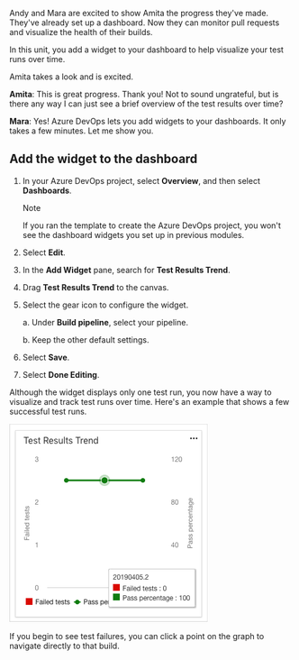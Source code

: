 Andy and Mara are excited to show Amita the progress they've made. They've already set up a dashboard. Now they can monitor pull requests and visualize the health of their builds.

In this unit, you add a widget to your dashboard to help visualize your test runs over time.

Amita takes a look and is excited.

**Amita**: This is great progress. Thank you! Not to sound ungrateful, but is there any way I can just see a brief overview of the test results over time?

**Mara**: Yes! Azure DevOps lets you add widgets to your dashboards. It only takes a few minutes. Let me show you.

## Add the widget to the dashboard

1. In your Azure DevOps project, select **Overview**, and then select **Dashboards**.

    > [!NOTE]
    > If you ran the template to create the Azure DevOps project, you won't see the dashboard widgets you set up in previous modules.

1. Select **Edit**.
1. In the **Add Widget** pane, search for **Test Results Trend**.
1. Drag **Test Results Trend** to the canvas.
1. Select the gear icon to configure the widget.

    a. Under **Build pipeline**, select your pipeline.

    b. Keep the other default settings.
1. Select **Save**.
1. Select **Done Editing**.

Although the widget displays only one test run, you now have a way to visualize and track test runs over time. Here's an example that shows a few successful test runs.

![The Test Results Trend widget displaying passing tests](../media/5-test-results-trend-widget.png)

If you begin to see test failures, you can click a point on the graph to navigate directly to that build.